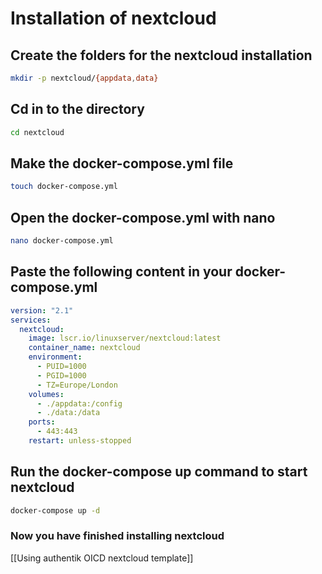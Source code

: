 # Installation of nextcloud


## Create the folders for the nextcloud installation
```bash
mkdir -p nextcloud/{appdata,data}
```

## Cd in to the directory
```bash
cd nextcloud
```

## Make the docker-compose.yml file
```bash
touch docker-compose.yml
```

## Open the docker-compose.yml with nano
```bash
nano docker-compose.yml
```

## Paste the following content in your docker-compose.yml
```yaml
version: "2.1"
services:
  nextcloud:
    image: lscr.io/linuxserver/nextcloud:latest
    container_name: nextcloud
    environment:
      - PUID=1000
      - PGID=1000
      - TZ=Europe/London
    volumes:
      - ./appdata:/config
      - ./data:/data
    ports:
      - 443:443
    restart: unless-stopped
```

## Run the docker-compose up command to start nextcloud
```bash
docker-compose up -d
```

### Now you have finished installing **nextcloud**
[[Using authentik OICD nextcloud template]]
